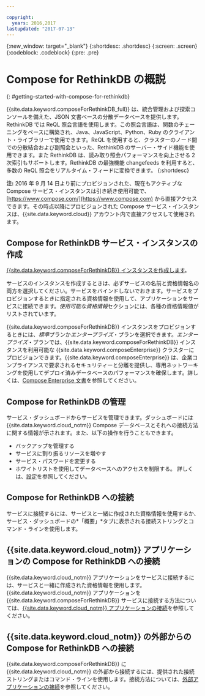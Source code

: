 ```yaml
---

copyright:
  years: 2016,2017
lastupdated: "2017-07-13"
---
```


{:new_window: target="_blank"}
{:shortdesc: .shortdesc}
{:screen: .screen}
{:codeblock: .codeblock}
{:pre: .pre}

# Compose for RethinkDB の概説
{: #getting-started-with-compose-for-rethinkdb}

{{site.data.keyword.composeForRethinkDB_full}} は、統合管理および探索コンソールを備えた、JSON 文書ベースの分散データベースを提供します。RethinkDB では ReQL 照会言語を使用します。この照会言語は、関数のチェーニングをベースに構築され、Java、JavaScript、Python、Ruby のクライアント・ライブラリーで使用できます。ReQL を使用すると、クラスターのノード間での分散結合および副照会といった、RethinkDB のサーバー・サイド機能を使用できます。また RethinkDB は、読み取り照会パフォーマンスを向上させる 2 次索引もサポートします。RethinkDB の最強機能 changefeeds を利用すると、多数の ReQL 照会をリアルタイム・フィードに変換できます。
{:shortdesc}

**注:** 2016 年 9 月 14 日より前にプロビジョンされた、現在もアクティブな Compose サービス・インスタンスは引き続き使用可能で、[https://www.compose.com/](https://www.compose.com) から直接アクセスできます。その時点以降にプロビジョンされた Compose サービス・インスタンスは、{{site.data.keyword.cloud}} アカウント内で直接アクセスして使用されます。

## Compose for RethinkDB サービス・インスタンスの作成

[{{site.data.keyword.composeForRethinkDB}} インスタンスを作成します](https://console.ng.bluemix.net/catalog/services/compose-for-rethinkdb/)。

サービスのインスタンスを作成するときは、必ずサービスの名前と資格情報名の両方を選択してください。サービスをバインドしないでおきます。サービスをプロビジョンするときに指定される資格情報を使用して、アプリケーションをサービスに接続できます。*使用可能な資格情報*セクションには、各種の資格情報値がリストされています。

{{site.data.keyword.composeForRethinkDB}} インスタンスをプロビジョンするときには、*標準*プランか*エンタープライズ*・プランを選択できます。*エンタープライズ*・プランでは、{{site.data.keyword.composeForRethinkDB}} インスタンスを利用可能な {{site.data.keyword.composeEnterprise}} クラスターにプロビジョンできます。{{site.data.keyword.composeEnterprise}} は、企業コンプライアンスで要求されるセキュリティーと分離を提供し、専用ネットワーキングを使用してデプロイ済みデータベースのパフォーマンスを確保します。詳しくは、[Compose Enterprise 文書](../ComposeEnterprise/index.html)を参照してください。

## Compose for RethinkDB の管理

サービス・ダッシュボードからサービスを管理できます。ダッシュボードには {{site.data.keyword.cloud_notm}} Compose データベースとそれへの接続方法に関する情報が示されます。また、以下の操作を行うこともできます。
- バックアップを管理する
- サービスに割り振るリソースを増やす
- サービス・パスワードを変更する
- ホワイトリストを使用してデータベースへのアクセスを制限する。
詳しくは、[設定](./dashboard-settings.html)を参照してください。

## Compose for RethinkDB への接続

サービスに接続するには、サービスと一緒に作成された資格情報を使用するか、サービス・ダッシュボードの*「概要」*タブに表示される接続ストリングとコマンド・ラインを使用します。

## {{site.data.keyword.cloud_notm}} アプリケーションの Compose for RethinkDB への接続

{{site.data.keyword.cloud_notm}} アプリケーションをサービスに接続するには、サービスと一緒に作成された資格情報を使用します。{{site.data.keyword.cloud_notm}} アプリケーションを {{site.data.keyword.composeForRethinkDB}} サービスに接続する方法については、[{{site.data.keyword.cloud_notm}} アプリケーションの接続](./connecting-bluemix-app.html)を参照してください。

## {{site.data.keyword.cloud_notm}} の外部からの Compose for RethinkDB への接続

{{site.data.keyword.composeForRethinkDB}} に {{site.data.keyword.cloud_notm}} の外部から接続するには、提供された接続ストリングまたはコマンド・ラインを使用します。接続方法については、[外部アプリケーションの接続](./connecting-external.html)を参照してください。
